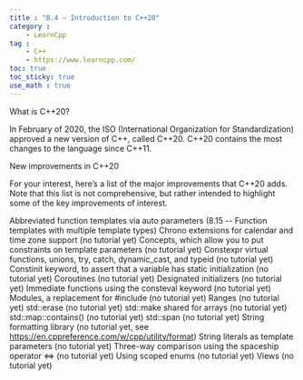 ```yaml
---
title : "B.4 — Introduction to C++20"
category :
    - LearnCpp
tag : 
    - C++
    - https://www.learncpp.com/
toc: true  
toc_sticky: true 
use_math : true
---
```



What is C++20?

In February of 2020, the ISO (International Organization for Standardization) approved a new version of C++, called C++20. C++20 contains the most changes to the language since C++11.

New improvements in C++20

For your interest, here’s a list of the major improvements that C++20 adds. Note that this list is not comprehensive, but rather intended to highlight some of the key improvements of interest.

Abbreviated function templates via auto parameters (8.15 -- Function templates with multiple template types)
Chrono extensions for calendar and time zone support (no tutorial yet)
Concepts, which allow you to put constraints on template parameters (no tutorial yet)
Constexpr virtual functions, unions, try, catch, dynamic_cast, and typeid (no tutorial yet)
Constinit keyword, to assert that a variable has static initialization (no tutorial yet)
Coroutines (no tutorial yet)
Designated initializers (no tutorial yet)
Immediate functions using the consteval keyword (no tutorial yet)
Modules, a replacement for #include (no tutorial yet)
Ranges (no tutorial yet)
std::erase (no tutorial yet)
std::make shared for arrays (no tutorial yet)
std::map::contains() (no tutorial yet)
std::span (no tutorial yet)
String formatting library (no tutorial yet, see https://en.cppreference.com/w/cpp/utility/format)
String literals as template parameters (no tutorial yet)
Three-way comparison using the spaceship operator <=> (no tutorial yet)
Using scoped enums (no tutorial yet)
Views (no tutorial yet)